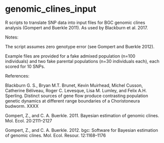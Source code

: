 # genomic_clines_input
R scripts to translate SNP data into input files for BGC genomic clines analysis (Gompert and Buerkle 2011). As used by Blackburn et al. 2017.

Notes:

The script assumes zero genotype error (see Gompert and Buerkle 2012).

Example files are provided for a fake admixed population (n=100 individuals) and two fake parental populations (n=30 individuals each), each scored for 10 SNPs.


References:

Blackburn G. S., Bryan M.T. Brunet, Kevin Muirhead, Michel Cusson, Catherine Béliveau, Roger C. Levesque, Lisa M. Lumley, and Felix A.H. Sperling. Distinct sources of gene flow produce contrasting population genetic dynamics at different range boundaries of a Choristoneura budworm. XXXX

Gompert, Z., and C. A. Buerkle. 2011. Bayesian estimation of genomic clines. Mol. Ecol. 20:2111–2127

Gompert, Z., and C. A. Buerkle. 2012. bgc: Software for Bayesian estimation of genomic clines. Mol. Ecol. Resour. 12:1168–1176
